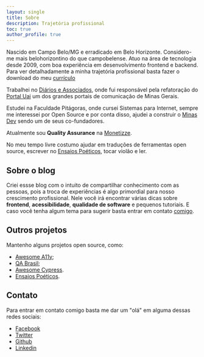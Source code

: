 ```yaml
---
layout: single
title: Sobre
description: Trajetória profissional
toc: true
author_profile: true
---
```


Nascido em Campo Belo/MG e erradicado em Belo Horizonte. Considero-me mais belohorizontino do que campobelense. Atuo na área de tecnologia desde 2009, com boa experiência em desenvolvimento frontend e backend. Para ver detalhadamente a minha trajetória profissional basta fazer o download do meu <a href="/assets/docs/brunopulis.pdf" download onclick="ga('send', 'event', 'PDF', 'Download', 'Download do meu currículo');">currículo</a>

Trabalhei no <a href="http://www.diariosassociados.com.br/home/" target="_blank" rel="noopener noreferrer">Diários e Associados</a>, onde fui responsável pela refatoração do [Portal Uai](https://uai.com.br) um dos grandes portais de comunicação de Minas Gerais.

Estudei na Faculdade Pitágoras, onde cursei Sistemas para Internet, sempre me interessei por Open Source e por conta disso, ajudei a construir o <a href="https://minasdev.org" target="_blank" rel="noopener noreferrer">Minas Dev</a> sendo um de seus co-fundadores.

Atualmente sou <strong>Quality Assurance</strong> na <a href="https://www.monetizze.com.br" target="_blank" rel="noopener noreferrer">Monetizze</a>.

No meu tempo livre costumo ajudar em traduções de ferramentas open source, escrever no [Ensaios Poéticos](https://instagram.com/oensaiospoeticos), tocar violão e ler.

<h2 class="mt-5">Sobre o blog</h2>

Criei essse blog com o intuito de compartilhar conhecimento com as pessoas, pois a troca de experiências é algo primordial para nosso crescimento profissional. Nele você irá encontrar várias dicas sobre **frontend**, **acessibilidade**, **qualidade de software** e pequenos tutoriais. E caso você tenha algum tema para sugerir basta entrar em contato
<a href="mailto:brunopulis@protonmail.com" target="_blank" rel="noopener noreferrer">comigo</a>.

<h2 class="mt-5">Outros projetos</h2>

Mantenho alguns projetos open source, como:

* <a href="https://github.com/brunopulis/awesome-a11y" target="_blank" rel="noopener noreferrer"><span lang="en">Awesome A11y</span></a>;
* <a href="https://github.com/qa-brasil" target="_blank" rel="noopener noreferrer">QA Brasil</a>;
* <a href="https://github.com/brunopulis/awesome-cypress" target="_blank" rel="noopener noreferrer">Awesome Cypress</a>.
* <a href="https://instagram.com/oensaiospoeticos" target="_blank" rel="noopener noreferrer">Ensaios Poéticos</a>.

<h2 class="mt-5">Contato</h2>

Para entrar em contato comigo basta me dar um "olá" em alguma dessas redes sociais:

* <a href="{{ site.facebook_username }}" class="w-inline-block">Facebook</a>
* <a href="{{ site.twitter_username }}" target="_blank" rel="noopener noreferrer" class="w-inline-block">Twitter</a>
* <a href="{{ site.github_username }}" target="_blank" rel="noopener noreferrer" class="w-inline-block">Github</a>
* <a href="{{ site.linkedin_username }}" target="_blank" rel="noopener noreferrer" class="w-inline-block">Linkedin</a>
